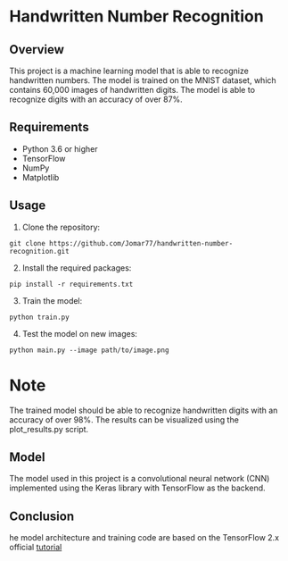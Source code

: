 # Handwritten Number Recognition

## Overview
This project is a machine learning model that is able to recognize handwritten numbers. The model is trained on the MNIST dataset, which contains 60,000 images of handwritten digits. The model is able to recognize digits with an accuracy of over 87%.

## Requirements
- Python 3.6 or higher
- TensorFlow
- NumPy
- Matplotlib

## Usage
1. Clone the repository:
```
git clone https://github.com/Jomar77/handwritten-number-recognition.git
```
2. Install the required packages:
```
pip install -r requirements.txt
```
3. Train the model:
```
python train.py
```
4. Test the model on new images:
```
python main.py --image path/to/image.png
```

# Note
The trained model should be able to recognize handwritten digits with an accuracy of over 98%. The results can be visualized using the plot_results.py script.

## Model
The model used in this project is a convolutional neural network (CNN) implemented using the Keras library with TensorFlow as the backend.

## Conclusion
he model architecture and training code are based on the TensorFlow 2.x official [tutorial](https://www.tensorflow.org/tutorials/quickstart/beginner)
